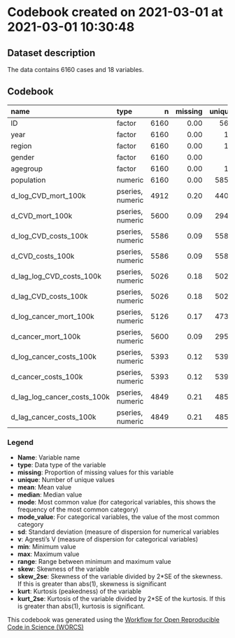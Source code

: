 Codebook created on 2021-03-01 at 2021-03-01 10:30:48
================

## Dataset description

The data contains 6160 cases and 18 variables.

## Codebook

| name                             | type             |    n | missing | unique |      mean |    median |      mode | mode\_value |         sd |    v |           min |         max |       range |   skew | skew\_2se |  kurt | kurt\_2se |
| :------------------------------- | :--------------- | ---: | ------: | -----: | --------: | --------: | --------: | :---------- | ---------: | ---: | ------------: | ----------: | ----------: | -----: | --------: | ----: | --------: |
| ID                               | factor           | 6160 |    0.00 |    561 |           |           |     11.00 | 1           |            | 1.00 |               |             |             |        |           |       |           |
| year                             | factor           | 6160 |    0.00 |     12 |           |           |    560.00 | 2007        |            | 0.91 |               |             |             |        |           |       |           |
| region                           | factor           | 6160 |    0.00 |     17 |           |           |    385.00 | BB          |            | 0.94 |               |             |             |        |           |       |           |
| gender                           | factor           | 6160 |    0.00 |      3 |           |           |   3168.00 | Female      |            | 0.50 |               |             |             |        |           |       |           |
| agegroup                         | factor           | 6160 |    0.00 |     19 |           |           |    352.00 | \<1         |            | 0.94 |               |             |             |        |           |       |           |
| population                       | numeric          | 6160 |    0.00 |   5851 | 145363.25 |  84419.00 |  84419.00 |             |  164389.79 |      |       2595.00 |  1275591.00 |  1272996.00 |   2.32 |     37.11 |  6.96 |     55.74 |
| d\_log\_CVD\_mort\_100k          | pseries, numeric | 4912 |    0.20 |   4406 |    \-0.03 |    \-0.03 |    \-0.03 |             |       0.39 |      |        \-2.08 |        2.48 |        4.56 |   0.12 |      1.66 |  6.17 |     44.14 |
| d\_CVD\_mort\_100k               | pseries, numeric | 5600 |    0.09 |   2940 |   \-26.82 |    \-0.80 |    \-0.80 |             |     162.59 |      |     \-1855.90 |     1693.10 |     3549.00 | \-3.06 |   \-46.74 | 34.41 |    262.91 |
| d\_log\_CVD\_costs\_100k         | pseries, numeric | 5586 |    0.09 |   5587 |      0.03 |      0.02 |      0.02 |             |       0.25 |      |        \-2.37 |        3.42 |        5.80 |   0.53 |      8.11 | 26.63 |    203.23 |
| d\_CVD\_costs\_100k              | pseries, numeric | 5586 |    0.09 |   5587 | 566638.93 | 121570.81 | 121570.81 |             | 1952082.92 |      | \-17218781.41 | 20702205.44 | 37920986.85 |   1.84 |     28.13 | 17.26 |    131.70 |
| d\_lag\_log\_CVD\_costs\_100k    | pseries, numeric | 5026 |    0.18 |   5027 |      0.03 |      0.03 |      0.03 |             |       0.25 |      |        \-2.37 |        3.42 |        5.80 |   0.51 |      7.41 | 27.63 |    200.03 |
| d\_lag\_CVD\_costs\_100k         | pseries, numeric | 5026 |    0.18 |   5027 | 603242.70 | 130112.44 | 130112.44 |             | 1933791.78 |      | \-17218781.41 | 19708419.17 | 36927200.58 |   1.90 |     27.46 | 15.61 |    113.00 |
| d\_log\_cancer\_mort\_100k       | pseries, numeric | 5126 |    0.17 |   4731 |    \-0.02 |    \-0.01 |    \-0.01 |             |       0.38 |      |        \-2.40 |        1.99 |        4.39 | \-0.24 |    \-3.57 |  7.37 |     53.88 |
| d\_cancer\_mort\_100k            | pseries, numeric | 5600 |    0.09 |   2954 |    \-3.46 |    \-0.30 |    \-0.30 |             |      62.25 |      |      \-648.90 |      764.10 |     1413.00 |   0.33 |      5.03 | 24.19 |    184.82 |
| d\_log\_cancer\_costs\_100k      | pseries, numeric | 5393 |    0.12 |   5394 |      0.02 |      0.02 |      0.02 |             |       0.27 |      |        \-2.90 |        2.58 |        5.48 |   0.54 |      8.13 | 19.71 |    147.79 |
| d\_cancer\_costs\_100k           | pseries, numeric | 5393 |    0.12 |   5394 | 240343.44 | 101990.03 | 101990.03 |             | 1076159.10 |      |  \-6225133.67 | 11347851.74 | 17572985.41 |   0.92 |     13.83 |  8.21 |     61.58 |
| d\_lag\_log\_cancer\_costs\_100k | pseries, numeric | 4849 |    0.21 |   4850 |      0.02 |      0.02 |      0.02 |             |       0.27 |      |        \-2.90 |        2.58 |        5.48 |   0.67 |      9.58 | 20.67 |    146.96 |
| d\_lag\_cancer\_costs\_100k      | pseries, numeric | 4849 |    0.21 |   4850 | 234314.18 | 102795.92 | 102795.92 |             | 1080367.90 |      |  \-6225133.67 | 11347851.74 | 17572985.41 |   0.90 |     12.74 |  8.60 |     61.15 |

### Legend

  - **Name**: Variable name
  - **type**: Data type of the variable
  - **missing**: Proportion of missing values for this variable
  - **unique**: Number of unique values
  - **mean**: Mean value
  - **median**: Median value
  - **mode**: Most common value (for categorical variables, this shows
    the frequency of the most common category)
  - **mode\_value**: For categorical variables, the value of the most
    common category
  - **sd**: Standard deviation (measure of dispersion for numerical
    variables
  - **v**: Agresti’s V (measure of dispersion for categorical variables)
  - **min**: Minimum value
  - **max**: Maximum value
  - **range**: Range between minimum and maximum value
  - **skew**: Skewness of the variable
  - **skew\_2se**: Skewness of the variable divided by 2\*SE of the
    skewness. If this is greater than abs(1), skewness is significant
  - **kurt**: Kurtosis (peakedness) of the variable
  - **kurt\_2se**: Kurtosis of the variable divided by 2\*SE of the
    kurtosis. If this is greater than abs(1), kurtosis is significant.

This codebook was generated using the [Workflow for Open Reproducible
Code in Science (WORCS)](https://osf.io/zcvbs/)

